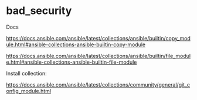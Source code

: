 # bad_security

Docs

https://docs.ansible.com/ansible/latest/collections/ansible/builtin/copy_module.html#ansible-collections-ansible-builtin-copy-module

https://docs.ansible.com/ansible/latest/collections/ansible/builtin/file_module.html#ansible-collections-ansible-builtin-file-module



Install collection:

https://docs.ansible.com/ansible/latest/collections/community/general/git_config_module.html



